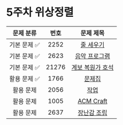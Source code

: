 # 5주차 위상정렬

| 문제 분류 | 번호 | 문제 제목 | 
| :--: | :--: | :--: | 
| 기본 문제 ✅| 2252 | [줄 세우기](https://www.acmicpc.net/problem/2252) |
| 기본 문제 ✅ | 2623 | [음악 프로그램](https://www.acmicpc.net/problem/2623) | 
| 기본 문제 ✅| 21276 | [계보 복원가 호석](https://www.acmicpc.net/problem/21276) |
| 활용 문제 ✅| 1766 | [문제집](https://www.acmicpc.net/problem/1766) | 
| 활용 문제 | 2056 | [작업](https://www.acmicpc.net/problem/2056) | 
| 활용 문제 | 1005 | [ACM Craft](https://www.acmicpc.net/problem/1005) | 
| 활용 문제 | 2637 | [장난감 조립](https://www.acmicpc.net/problem/2637) | 


